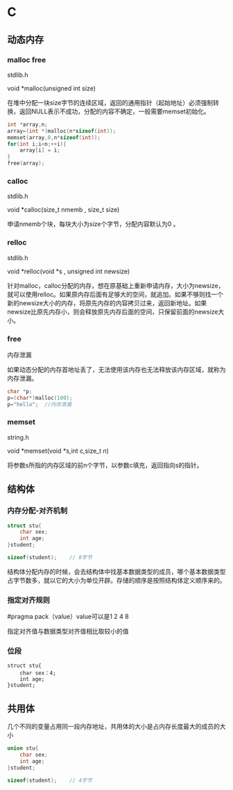 # C

## 动态内存

### malloc free

stdlib.h

void *malloc(unsigned int size)

在堆中分配一块size字节的连续区域，返回的通用指针（起始地址）必须强制转换，返回NULL表示不成功，分配的内容不确定，一般需要memset初始化。

```c
int *array,n;
array=(int *)malloc(n*sizeof(int));
memset(array,0,n*sizeof(int));
for(int i;i<n;++i){
    array[i] = i;
}
free(array);
```

### calloc

stdlib.h

void *calloc(size_t nmemb , size_t size)

申请nmemb个块，每块大小为size个字节，分配内容默认为0 。

### relloc

stdlib.h

void *relloc(void *s , unsigned int newsize)

针对malloc，calloc分配的内存，想在原基础上重新申请内存，大小为newsize，就可以使用relloc。如果原内存后面有足够大的空间，就追加。如果不够则找一个新的newsize大小的内存，将原先内存的内容拷贝过来，返回新地址。如果newsize比原先内存小，则会释放原先内存后面的空间，只保留前面的newsize大小。

### free

内存泄漏

如果动态分配的内存首地址丢了，无法使用该内存也无法释放该内存区域，就称为内存泄漏。

```c
char *p;
p=(char*)malloc(100);
p="hello";	//内存泄漏
```

### memset

string.h

void *memset(void *s,int c,size_t n)

将参数s所指的内存区域的前n个字节，以参数c填充，返回指向s的指针。

## 结构体

### 内存分配-对齐机制

```c
struct stu{
	char sex;
	int age;
}student;

sizeof(student);	// 8字节
```

结构体分配内存的时候，会去结构体中找基本数据类型的成员，哪个基本数据类型占字节数多，就以它的大小为单位开辟。存储的顺序是按照结构体定义顺序来的。

### 指定对齐规则

#pragma pack（value）value可以是1 2 4 8

指定对齐值与数据类型对齐值相比取较小的值

### 位段

```
struct stu{
	char sex：4;
	int age;
}student;
```

## 共用体

几个不同的变量占用同一段内存地址，共用体的大小是占内存长度最大的成员的大小

```c
union stu{
	char sex;
	int age;
}student; 

sizeof(student);	// 4字节
```





